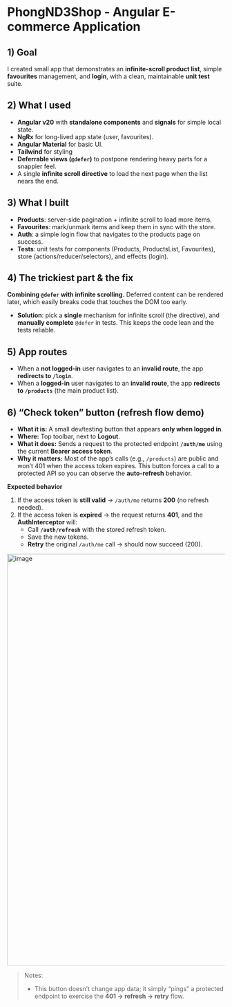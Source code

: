 # PhongND3Shop - Angular E-commerce Application

## 1) Goal

I created small app that demonstrates an **infinite-scroll product list**, simple **favourites** management, and **login**, with a clean, maintainable **unit test** suite.

## 2) What I used

- **Angular v20** with **standalone components** and **signals** for simple local state.
- **NgRx** for long-lived app state (user, favourites).
- **Angular Material** for basic UI.
- **Tailwind** for styling
- **Deferrable views (`@defer`)** to postpone rendering heavy parts for a snappier feel.
- A single **infinite scroll directive** to load the next page when the list nears the end.

## 3) What I built

- **Products**: server-side pagination + infinite scroll to load more items.
- **Favourites**: mark/unmark items and keep them in sync with the store.
- **Auth**: a simple login flow that navigates to the products page on success.
- **Tests**: unit tests for components (Products, ProductsList, Favourites), store (actions/reducer/selectors), and effects (login).

## 4) The trickiest part & the fix

**Combining `@defer` with infinite scrolling.** Deferred content can be rendered later, which easily breaks code that touches the DOM too early.

- **Solution**: pick a **single** mechanism for infinite scroll (the directive), and **manually complete** `@defer` in tests. This keeps the code lean and the tests reliable.

## 5) App routes

- When a **not logged-in** user navigates to an **invalid route**, the app **redirects to `/login`**.
- When a **logged-in** user navigates to an **invalid route**, the app **redirects to `/products`** (the main product list).

## 6) “Check token” button (refresh flow demo)

- **What it is:** A small dev/testing button that appears **only when logged in**.
- **Where:** Top toolbar, next to **Logout**.
- **What it does:** Sends a request to the protected endpoint **`/auth/me`** using the current **Bearer access token**.
- **Why it matters:** Most of the app’s calls (e.g., `/products`) are public and won’t 401 when the access token expires. This button forces a call to a protected API so you can observe the **auto-refresh** behavior.

**Expected behavior**

1. If the access token is **still valid** → `/auth/me` returns **200** (no refresh needed).
2. If the access token is **expired** → the request returns **401**, and the **AuthInterceptor** will:
   - Call **`/auth/refresh`** with the stored refresh token.
   - Save the new tokens.
   - **Retry** the original `/auth/me` call → should now succeed (200).
<img width="1909" height="951" alt="image" src="https://github.com/user-attachments/assets/76a2bcf1-4a64-429a-b352-a2e17332297a" />


> Notes:
>
> - This button doesn’t change app data; it simply “pings” a protected endpoint to exercise the **401 → refresh → retry** flow.
>
